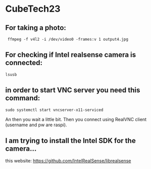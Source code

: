 # CubeTech23

## For taking a photo:
<code> ffmpeg -f v4l2 -i /dev/video0 -frames:v 1 output4.jpg </code>

## For checking if Intel realsense camera is connected:

<code>lsusb</code>

## in order to start VNC server you need this command:

<code>sudo systemctl start vncserver-x11-serviced</code>

An then you wait a little bit. Then you connect using RealVNC client (username and pw are raspi).

## I am trying to install the Intel SDK for the camera...

this website: <a href="https://github.com/IntelRealSense/librealsense">https://github.com/IntelRealSense/librealsense</a>
